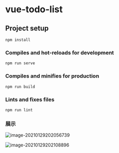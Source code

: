 # vue-todo-list

## Project setup
```
npm install
```

### Compiles and hot-reloads for development
```
npm run serve
```

### Compiles and minifies for production
```
npm run build
```

### Lints and fixes files
```
npm run lint
```

### 展示

![image-20210129202056739](C:\Users\22829\AppData\Roaming\Typora\typora-user-images\image-20210129202056739.png)

![image-20210129202108896](C:\Users\22829\AppData\Roaming\Typora\typora-user-images\image-20210129202108896.png)
